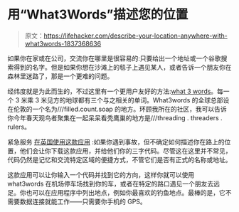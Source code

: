# 用“What3Words”描述您的位置

> 原文：<https://lifehacker.com/describe-your-location-anywhere-with-what3words-1837368636>

如果你在家或在公司，交流你在哪里是很容易的:只要给出一个地址或一个谷歌搜索得到的名字。但是如果你想在沙滩上的毯子上遇见某人，或者告诉一个朋友你在森林里迷路了，那是一个更难的问题。



经纬度就是为此而生的，不过这里有一个更用户友好的方法:[what 3 words](https://what3words.com)。每一个 3 米乘 3 米见方的地球都有三个与之相关的单词。What3words 的全球总部设在伦敦的一个名为///filled.count.soap 的地方。环顾我所在的社区，我可以告诉你今年春天观鸟者聚集在一起呆呆看秃鹰巢的地方是///threading . threaders . rulers。

紧急服务 [在英国使用这款应用](https://www.bbc.com/news/uk-england-49319760) :如果你遇到事故，但不确定如何描述你在路上的位置，他们会让你下载这款应用，并给他们你的三字代码。尽管这在这里并不常见，代码仍然是记忆和交流特定区域的便捷方式，不管它们是否有正式的名称或地址。

这款应用可以让你输入一个代码并找到它的方向，这样你就可以使用 what3words 在机场停车场找到你的车，或者在特定的路口遇见一个朋友去远足。你也可以在应用程序中列出地点，例如你最喜欢的钓鱼地点。最棒的是，它不需要数据连接就能工作——只需要你手机的 GPS。